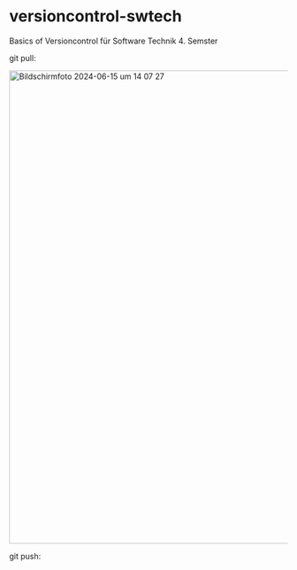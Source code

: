 # versioncontrol-swtech
Basics of Versioncontrol für Software Technik 4. Semster

git pull:

<img width="854" alt="Bildschirmfoto 2024-06-15 um 14 07 27" src="https://github.com/JanBerlin06/versioncontrol-swtech/assets/122086059/3fe71be5-dad2-49ec-9eca-60ca5cb2e10f">

git push:


